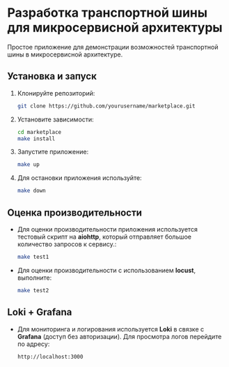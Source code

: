 # Разработка транспортной шины для микросервисной архитектуры

Простое приложение для демонстрации возможностей транспортной шины в микросервисной архитектуре.

## Установка и запуск

1. Клонируйте репозиторий:
    ```bash
    git clone https://github.com/yourusername/marketplace.git
    ```
2. Установите зависимости:
    ```bash
    cd marketplace
    make install
    ```

3. Запустите приложение:
    ```bash
    make up
    ```

4. Для остановки приложения используйте:
    ```bash
    make down
    ```

## Оценка производительности

- Для оценки производительности приложения используется тестовый скрипт на **aiohttp**, который отправляет большое количество запросов к сервису.:
    ```bash
    make test1
    ```

- Для оценки производительности с использованием **locust**, выполните:
    ```bash
    make test2
    ```

## Loki + Grafana

- Для мониторинга и логирования используется **Loki** в связке с **Grafana** (доступ без авторизации). Для просмотра логов перейдите по адресу:
    ```
    http://localhost:3000
    ```